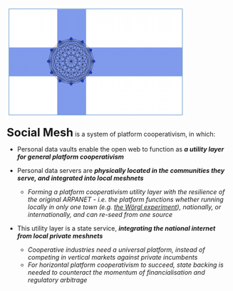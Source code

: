 
![](images/fsm_flag1.png)

<strong style="font-size: 1.8em;">Social Mesh</strong> is a system of platform cooperativism, in which:

- Personal data vaults enable the open web to function as ***a utility layer for general platform cooperativism***  

- Personal data servers are ***physically located in the communities they serve, and integrated into local meshnets***
    + *Forming a platform cooperativism utility layer with the resilience of the original ARPANET - i.e. the platform functions whether running locally in only one town (e.g. [the Wörgl experiment](https://en.wikipedia.org/wiki/W%C3%B6rgl#The_W%C3%B6rgl_Experiment)), nationally, or internationally, and can re-seed from one source*  
   
- This utility layer is a state service, ***integrating the national internet from local private meshnets***
    + *Cooperative industries need a universal platform, instead of competing in vertical markets against private incumbents*
    + *For horizontal platform cooperativism to succeed, state backing is needed to counteract the momentum of financialisation and regulatory arbitrage*

